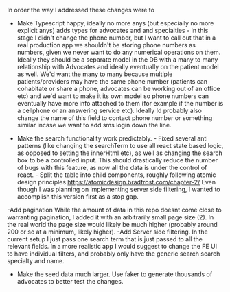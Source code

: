 In order the way I addressed these changes were to

- Make Typescript happy, ideally no more anys (but especially no more explicit anys)
  adds types for advocates and and specialties - In this stage I didn't change the phone number, but I want to call out that in a real production app we shouldn't be storing phone numbers as numbers, given we never want to do any numerical operations on them. Ideally they should be a separate model in the DB with a many to many relationship with Advocates and ideally eventually on the patient model as well. We'd want the many to many because multiple patients/providers may have the same phone number (patients can cohabitate or share a phone, advocates can be working out of an office etc) and we'd want to make it its own model so phone numbers can eventually have more info attached to them (for example if the number is a cellphone or an answering service etc). Ideally Id probably also change the name of this field to contact phone number or something similar incase we want to add sms login down the line.

- Make the search functionality work predictably. - Fixed several anti patterns (like changing the searchTerm to use all react state based logic, as opposed to setting the innerHtml etc), as well as changing the search box to be a controlled input. This should drastically reduce the number of bugs with this feature, as now all the data is under the control of react. - Split the table into child components, roughly following atomic design principles https://atomicdesign.bradfrost.com/chapter-2/ Even though I was planning on implementing server side filtering, I wanted to accomplish this version first as a stop gap.

-Add pagination
While the amount of data in this repo doesnt come close to warranting pagination, I added it with an arbitrarily small page size (2). In the real world the page size would likely be much higher (probably around 200 or so at a minimum, likely higher).
-Add Server side filtering. In the current setup I just pass one search term that is just passed to all the relevant fields. In a more realistic app I would suggest to change the FE UI to have individual filters, and probably only have the generic search search specialty and name.

- Make the seed data much larger. Use faker to generate thousands of advocates to better test the changes.
